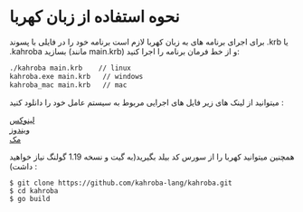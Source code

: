 # نحوه استفاده از زبان کهربا

برای اجرای برنامه های به زبان کهربا لازم است برنامه خود را در فایلی با پسوند .krb یا .kahroba بسازید (مانند main.krb) و از خط فرمان برنامه را اجرا کنید:  
```bash
./kahroba main.krb    // linux
kahroba.exe main.krb   // windows
kahroba_mac main.krb   // mac
```
میتوانید از لینک های زیر فایل های اجرایی مربوط به سیستم عامل خود را دانلود کنید :

[لینوکس](https://github.com/kahroba-lang/kahroba/releases/download/0.1/kahroba) \
[ویندوز](https://github.com/kahroba-lang/kahroba/releases/download/0.1/kahroba.exe) \
[مک](https://github.com/kahroba-lang/kahroba/releases/download/0.1/kahroba_mac)

همچنین میتوانید کهربا را از سورس کد بیلد بگیرید(به گیت و نسخه 1.19 گولنگ نیاز خواهید داشت) :
```
$ git clone https://github.com/kahroba-lang/kahroba.git
$ cd kahroba
$ go build
```
